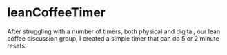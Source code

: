 leanCoffeeTimer
===============

After struggling with a number of timers, both physical and digital, our lean coffee discussion group, I created a simple timer that can do 5 or 2 minute resets.
